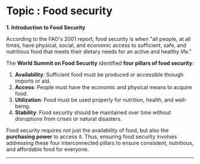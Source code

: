 # Topic :  Food security



**1. Introduction to Food Security**

According to the FAO's 2001 report, food security is when "all people, at all times, have physical, social, and economic access to sufficient, safe, and nutritious food that meets their dietary needs for an active and healthy life."

The **World Summit on Food Security** identified **four pillars of food security**:

1. **Availability**: Sufficient food must be produced or accessible through imports or aid.
2. **Access**: People must have the economic and physical means to acquire food.
3. **Utilization**: Food must be used properly for nutrition, health, and well-being.
4. **Stability**: Food security should be maintained over time without disruptions from crises or natural disasters.

Food security requires not just the availability of food, but also the **purchasing power** to access it. Thus, ensuring food security involves addressing these four interconnected pillars to ensure consistent, nutritious, and affordable food for everyone.

-----

